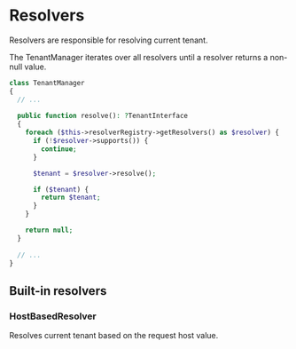 # Resolvers

Resolvers are responsible for resolving current tenant.

The TenantManager iterates over all resolvers until a resolver returns a non-null value.

```php
class TenantManager
{
  // ...
  
  public function resolve(): ?TenantInterface
  {
    foreach ($this->resolverRegistry->getResolvers() as $resolver) {
      if (!$resolver->supports()) {
        continue;
      }

      $tenant = $resolver->resolve();

      if ($tenant) {
        return $tenant;
      }
    }

    return null;
  }
  
  // ...
}
```


## Built-in resolvers

### HostBasedResolver

Resolves current tenant based on the request host value.
